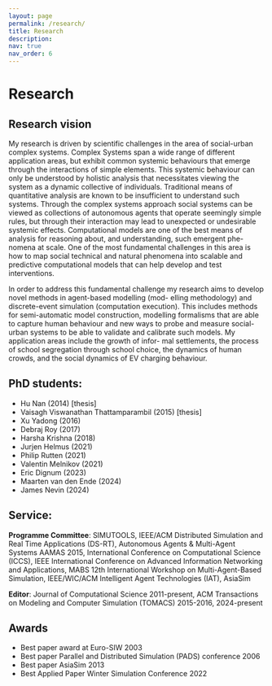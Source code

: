 ```yaml
---
layout: page
permalink: /research/
title: Research
description: 
nav: true
nav_order: 6
---
```


<div class="publications">
<h1>Research </h1>
</div>

## Research vision
My research is driven by scientific challenges in the area of social-urban complex systems. Complex Systems span a wide range of different application areas, but exhibit common systemic behaviours that emerge through the interactions of simple elements. This systemic behaviour can only be understood by holistic analysis that necessitates viewing the system as a dynamic collective of individuals. Traditional means of quantitative analysis are known to be insufficient to understand such systems. Through the complex systems approach social systems can be viewed as collections of autonomous agents that operate seemingly simple rules, but through their interaction may lead to unexpected or undesirable systemic effects. Computational models are one of the best means of analysis for reasoning about, and understanding, such emergent phe- nomena at scale. One of the most fundamental challenges in this area is how to map social technical and natural phenomena into scalable and predictive computational models that can help develop and test interventions.

In order to address this fundamental challenge my research aims to develop novel methods in agent-based modelling (mod- elling methodology) and discrete-event simulation (computation execution). This includes methods for semi-automatic model construction, modelling formalisms that are able to capture human behaviour and new ways to probe and measure social-urban systems to be able to validate and calibrate such models. My application areas include the growth of infor- mal settlements, the process of school segregation through school choice, the dynamics of human crowds, and the social dynamics of EV charging behaviour.

## PhD students:
- Hu Nan (2014) [thesis]
- Vaisagh Viswanathan Thattamparambil (2015) [thesis]
- Xu Yadong (2016)
- Debraj Roy (2017)
- Harsha Krishna (2018)
- Jurjen Helmus (2021)
- Philip Rutten (2021)
- Valentin Melnikov (2021)
- Eric Dignum  (2023)
- Maarten van den Ende (2024)
- James Nevin (2024)


## Service:

**Programme Committee**: SIMUTOOLS, IEEE/ACM Distributed Simulation and Real Time Applications (DS-RT), Autonomous Agents & Multi-Agent Systems AAMAS 2015, International Conference on Computational Science (ICCS), IEEE International Conference on Advanced Information Networking and Applications, MABS 12th International Workshop on Multi-Agent-Based Simulation, IEEE/WIC/ACM Intelligent Agent Technologies (IAT), AsiaSim

**Editor**: Journal of Computational Science 2011-present, ACM Transactions on Modeling and Computer Simulation (TOMACS) 2015-2016, 2024-present

## Awards
- Best paper award at Euro-SIW 2003
- Best paper Parallel and Distributed Simulation (PADS) conference 2006 
- Best paper AsiaSim 2013
- Best Applied Paper Winter Simulation Conference 2022